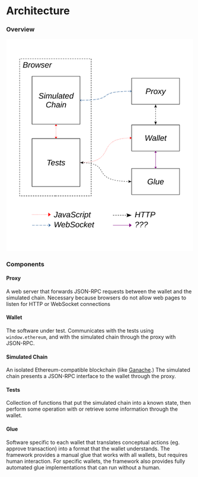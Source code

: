 # Architecture
### Overview
![image](./img/diagram.svg "Diagram")
### Components
#### Proxy
A web server that forwards JSON-RPC requests between the wallet and the simulated chain. Necessary because browsers do not allow web pages to listen for HTTP or WebSocket connections
#### Wallet
The software under test. Communicates with the tests using `window.ethereum`, and with the simulated chain through the proxy with JSON-RPC.
#### Simulated Chain
An isolated Ethereum-compatible blockchain (like [Ganache](https://github.com/trufflesuite/ganache).) The simulated chain presents a JSON-RPC interface to the wallet through the proxy.
#### Tests
Collection of functions that put the simulated chain into a known state, then perform some operation with or retrieve some information through the wallet.
#### Glue
Software specific to each wallet that translates conceptual actions (eg. approve transaction) into a format that the wallet understands. The framework provides a manual glue that works with all wallets, but requires human interaction. For specific wallets, the framework also provides fully automated glue implementations that can run without a human.